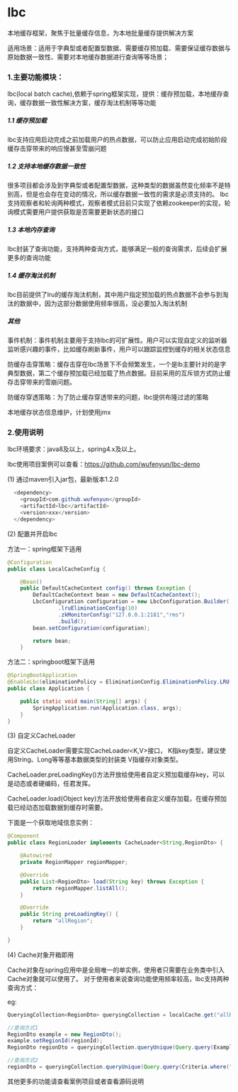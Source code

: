 # lbc
本地缓存框架，聚焦于批量缓存信息，为本地批量缓存提供解决方案

适用场景：适用于字典型或者配置型数据、需要缓存预加载、需要保证缓存数据与原始数据一致性、需要对本地缓存数据进行查询等等场景；
      
### 1.主要功能模块：
lbc(local batch cache),依赖于spring框架实现，提供：缓存预加载，本地缓存查询，缓存数据一致性解决方案，缓存淘汰机制等等功能

 ##### 1.1 缓存预加载
 lbc支持应用启动完成之前加载用户的热点数据，可以防止应用启动完成初始阶段缓存击穿带来的响应慢甚至雪崩问题

 ##### 1.2 支持本地缓存数据一致性
 很多项目都会涉及到字典型或者配置型数据，这种类型的数据虽然变化频率不是特别高，但是也会存在变动的情况，所以缓存数据一致性的需求是必须支持的。
 lbc支持观察者和轮询两种模式，观察者模式目前只实现了依赖zookeeper的实现，轮询模式需要用户提供获取是否需要更新状态的接口
 
 ##### 1.3 本地内存查询
 lbc封装了查询功能，支持两种查询方式，能够满足一般的查询需求，后续会扩展更多的查询功能
 
 ##### 1.4 缓存淘汰机制
 lbc目前提供了lru的缓存淘汰机制，其中用户指定预加载的热点数据不会参与到淘汰的数据中，因为这部分数据使用频率很高，没必要加入淘汰机制
 
 ##### 其他
 
 事件机制：事件机制主要用于支持lbc的可扩展性。用户可以实现自定义的监听器监听感兴趣的事件，比如缓存刷新事件，用户可以跟踪监控到缓存的相关状态信息   
 
 防缓存击穿策略：缓存击穿在lbc场景下不会频繁发生，一个是lb主要针对的是字典型数据，第二个缓存预加载已经加载了热点数据。目前采用的互斥锁方式防止缓存击穿带来的雪崩问题。
 
 防缓存穿透策略：为了防止缓存穿透带来的问题，lbc提供布隆过滤的策略
 
 本地缓存状态信息维护，计划使用jmx
 
### 2.使用说明

lbc环境要求：java8及以上，spring4.x及以上。

lbc使用项目案例可以查看：https://github.com/wufenyun/lbc-demo


(1) 通过maven引入jar包，最新版本1.2.0

```java  
  <dependency>
    <groupId>com.github.wufenyun</groupId>
    <artifactId>lbc</artifactId>
    <version>xxx</version>
  </dependency>  
```

(2) 配置并开启lbc

方法一：spring框架下适用

```java  
@Configuration
public class LocalCacheConfig {

    @Bean()
    public DefaultCacheContext config() throws Exception {
        DefaultCacheContext bean = new DefaultCacheContext();
        LbcConfiguration configuration = new LbcConfiguration.Builder()
                .lruEliminationConfig(10)
                .zkMonitorConfig("127.0.0.1:2181","rms")
                .build();
        bean.setConfiguration(configuration);

        return bean;
    }
```

方法二：springboot框架下适用

```java   
@SpringBootApplication
@EnableLbc(eliminationPolicy = EliminationConfig.EliminationPolicy.LRU,cacheSizeThreshold = 10, monitorModel = MonitorConfig.MonitorModel.EVENT_ZK, zkConnection = "127.0.0.1:2181", yourZkDataNode = "region",preventPenetrationPolicy = PreventPenetrationConfig.PreventPenetrationPolicy.BLOOM_FILTER)
public class Application {

	public static void main(String[] args) {
		SpringApplication.run(Application.class, args);
	}
}
```

(3) 自定义CacheLoader  

自定义CacheLoader需要实现CacheLoader<K,V>接口，
K指key类型，建议使用String、Long等等基本数据类型的封装类
V指缓存对象类型。

CacheLoader.preLoadingKey()方法开放给使用者自定义预加载缓存key，可以是动态或者硬编码，任君发挥。

CacheLoader.load(Object key)方法开放给使用者自定义缓存加载，在缓存预加载已经动态加载数据到缓存时需要。

下面是一个获取地域信息实例：
```java  
@Component
public class RegionLoader implements CacheLoader<String,RegionDto> {

    @Autowired
    private RegionMapper regionMapper;

    @Override
    public List<RegionDto> load(String key) throws Exception {
        return regionMapper.listAll();
    }

    @Override
    public String preLoadingKey() {
        return "allRegion";
    }

}
```

(4) Cache对象开箱即用

Cache对象在spring应用中是全局唯一的单实例，使用者只需要在业务类中引入Cache对象就可以使用了。
对于使用者来说查询功能使用频率较高，lbc支持两种查询方式：

eg:

```java  
QueryingCollection<RegionDto> queryingCollection = localCache.get("allRegion");

//查询方式1
RegionDto example = new RegionDto();
example.setRegionId(regionId);
RegionDto regionDto = queryingCollection.queryUnique(Query.query(Example.of(regionId)));

//查询方式2
regionDto = queryingCollection.queryUnique(Query.query(Criteria.where("regionId").is(regionId)));
```

其他更多的功能请查看案例项目或者查看源码说明